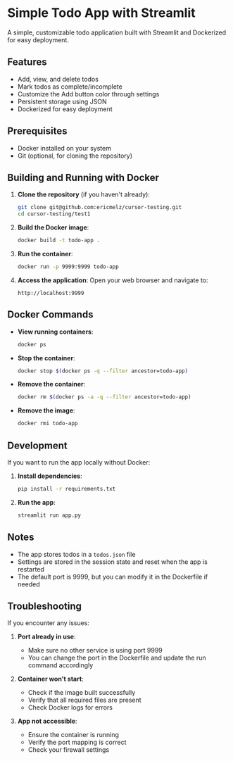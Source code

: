 # Simple Todo App with Streamlit

A simple, customizable todo application built with Streamlit and Dockerized for easy deployment.

## Features

- Add, view, and delete todos
- Mark todos as complete/incomplete
- Customize the Add button color through settings
- Persistent storage using JSON
- Dockerized for easy deployment

## Prerequisites

- Docker installed on your system
- Git (optional, for cloning the repository)

## Building and Running with Docker

1. **Clone the repository** (if you haven't already):
   ```bash
   git clone git@github.com:ericmelz/cursor-testing.git
   cd cursor-testing/test1
   ```

2. **Build the Docker image**:
   ```bash
   docker build -t todo-app .
   ```

3. **Run the container**:
   ```bash
   docker run -p 9999:9999 todo-app
   ```

4. **Access the application**:
   Open your web browser and navigate to:
   ```
   http://localhost:9999
   ```

## Docker Commands

- **View running containers**:
  ```bash
  docker ps
  ```

- **Stop the container**:
  ```bash
  docker stop $(docker ps -q --filter ancestor=todo-app)
  ```

- **Remove the container**:
  ```bash
  docker rm $(docker ps -a -q --filter ancestor=todo-app)
  ```

- **Remove the image**:
  ```bash
  docker rmi todo-app
  ```

## Development

If you want to run the app locally without Docker:

1. **Install dependencies**:
   ```bash
   pip install -r requirements.txt
   ```

2. **Run the app**:
   ```bash
   streamlit run app.py
   ```

## Notes

- The app stores todos in a `todos.json` file
- Settings are stored in the session state and reset when the app is restarted
- The default port is 9999, but you can modify it in the Dockerfile if needed

## Troubleshooting

If you encounter any issues:

1. **Port already in use**:
   - Make sure no other service is using port 9999
   - You can change the port in the Dockerfile and update the run command accordingly

2. **Container won't start**:
   - Check if the image built successfully
   - Verify that all required files are present
   - Check Docker logs for errors

3. **App not accessible**:
   - Ensure the container is running
   - Verify the port mapping is correct
   - Check your firewall settings 